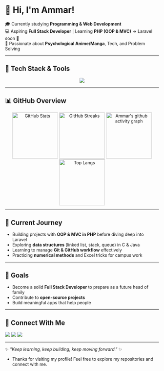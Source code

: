 # 👋 Hi, I'm Ammar!

🎓 Currently studying **Programming & Web Development**  
💻 Aspiring **Full Stack Developer** | Learning **PHP (OOP & MVC)** → Laravel soon 🚀  
🧠 Passionate about **Psychological Anime/Manga**, Tech, and Problem Solving  

---

## 🔧 Tech Stack & Tools
<p align="center">
  <img src="https://skillicons.dev/icons?i=html,css,js,php,laravel,mysql,java,git,github,vscode" />
</p>

---

## 📊 GitHub Overview
<p align="center">
  <img src="https://github-readme-stats.vercel.app/api?username=scythe71&show_icons=true&theme=tokyonight" alt="GitHub Stats" height="150"/>
  <img src="https://streak-stats.demolab.com?user=scythe71&theme=tokyonight&border_radius=10" alt="GitHub Streaks" height="150"/>
  <img src="https://github-readme-activity-graph.vercel.app/graph?username=scythe71&theme=tokyo-night" alt="Ammar's github activity graph" height="150"/>
  <img src="https://github-readme-stats.vercel.app/api/top-langs/?username=scythe71&layout=compact&theme=tokyonight" alt="Top Langs" height="150"/>
</p>

---

## 🌱 Current Journey
- Building projects with **OOP & MVC in PHP** before diving deep into Laravel  
- Exploring **data structures** (linked list, stack, queue) in C & Java  
- Learning to manage **Git & GitHub workflow** effectively  
- Practicing **numerical methods** and Excel tricks for campus work  

---

## 🎯 Goals
- Become a solid **Full Stack Developer** to prepare as a future head of family  
- Contribute to **open-source projects**  
- Build meaningful apps that help people  

---

## 🤝 Connect With Me
<p align="left">
  <a href="https://github.com/scythe71" target="_blank"><img src="https://img.shields.io/badge/GitHub-100000?style=for-the-badge&logo=github&logoColor=white"/></a>
  <a href="https://linkedin.com/in/ammar-shiddiq-bb538833a" target="_blank"><img src="https://img.shields.io/badge/LinkedIn-0A66C2?style=for-the-badge&logo=linkedin&logoColor=white"/></a>
  <a href="mailto:ammarshiddiq2@gmail.com" target="_blank"><img src="https://img.shields.io/badge/Email-D14836?style=for-the-badge&logo=gmail&logoColor=white"/></a>
</p>

---

✨ *"Keep learning, keep building, keep moving forward."* ✨
- Thanks for visiting my profile! Feel free to explore my repositories and connect with me.
